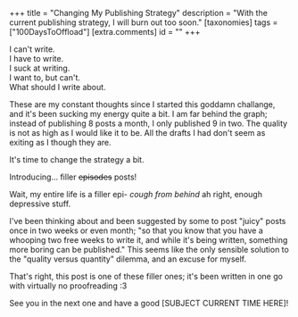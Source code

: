 +++
title = "Changing My Publishing Strategy"
description = "With the current publishing strategy, I will burn out too soon."
[taxonomies]
tags = ["100DaysToOffload"]
[extra.comments]
id = ""
+++

I can't write.  
I have to write.  
I suck at writing.  
I want to, but can't.  
What should I write about.  

These are my constant thoughts since I started this goddamn challange, and it's been sucking my energy quite a bit. I am far behind the graph; instead of publishing 8 posts a month, I only published 9 in two. The quality is not as high as I would like it to be. All the drafts I had don't seem as exiting as I though they are.

It's time to change the strategy a bit.

Introducing... filler ~~episodes~~ posts!

Wait, my entire life is a filler epi- *cough from behind* ah right, enough depressive stuff.

I've been thinking about and been suggested by some to post "juicy" posts once in two weeks or even month; "so that you know that you have a whooping two free weeks to write it, and while it's being written, something more boring can be published." This seems like the only sensible solution to the "quality versus quantity" dilemma, and an excuse for myself.

That's right, this post is one of these filler ones; it's been written in one go with virtually no proofreading :3

See you in the next one and have a good \[SUBJECT CURRENT TIME HERE\]!
